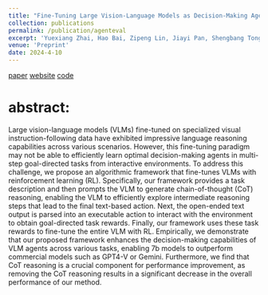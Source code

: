 ```yaml
---
title: "Fine-Tuning Large Vision-Language Models as Decision-Making Agents via Reinforcement Learning"
collection: publications
permalink: /publication/agenteval
excerpt: 'Yuexiang Zhai, Hao Bai, Zipeng Lin, Jiayi Pan, Shengbang Tong, **Yifei Zhou**, Alane Suhr, Saining Xie, Yann Lecun, Yi Ma, Sergey Levine'
venue: 'Preprint'
date: 2024-4-10
---
```

[paper](https://arxiv.org/abs/2405.10292)
[website](https://rl4vlm.github.io/)
[code](https://github.com/RL4VLM/RL4VLM)

# abstract:
Large vision-language models (VLMs) fine-tuned on specialized visual instruction-following data have exhibited impressive language reasoning capabilities across various scenarios. However, this fine-tuning paradigm may not be able to efficiently learn optimal decision-making agents in multi-step goal-directed tasks from interactive environments. To address this challenge, we propose an algorithmic framework that fine-tunes VLMs with reinforcement learning (RL). Specifically, our framework provides a task description and then prompts the VLM to generate chain-of-thought (CoT) reasoning, enabling the VLM to efficiently explore intermediate reasoning steps that lead to the final text-based action. Next, the open-ended text output is parsed into an executable action to interact with the environment to obtain goal-directed task rewards. Finally, our framework uses these task rewards to fine-tune the entire VLM with RL. Empirically, we demonstrate that our proposed framework enhances the decision-making capabilities of VLM agents across various tasks, enabling 7b models to outperform commercial models such as GPT4-V or Gemini. Furthermore, we find that CoT reasoning is a crucial component for performance improvement, as removing the CoT reasoning results in a significant decrease in the overall performance of our method.
